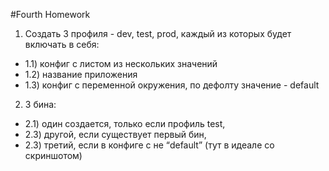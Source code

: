 #Fourth Homework

1) Создать 3 профиля - dev, test, prod, каждый из которых будет включать в себя:
* 1.1) конфиг с листом из нескольких значений
* 1.2) название приложения
* 1.3) конфиг с переменной окружения, по дефолту значение - default
2) 3 бина:
* 2.1) один создается, только если профиль test,
* 2.3) другой, если существует первый бин,
* 2.3) третий, если в конфиге с не “default” (тут в идеале со скриншотом)